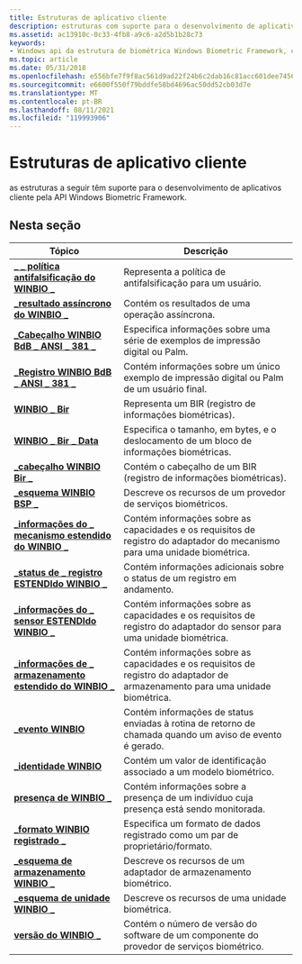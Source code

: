 ```yaml
---
title: Estruturas de aplicativo cliente
description: estruturas com suporte para o desenvolvimento de aplicativos cliente pela API Windows Biometric Framework.
ms.assetid: ac13910c-0c33-4fb8-a9c6-a2d5b1b28c73
keywords:
- Windows api da estrutura de biométrica Windows Biometric Framework, estruturas de aplicativo cliente
ms.topic: article
ms.date: 05/31/2018
ms.openlocfilehash: e556bfe7f9f8ac561d9ad22f24b6c2dab16c81acc601dee7456a942cf38deae9
ms.sourcegitcommit: e6600f550f79bddfe58bd4696ac50dd52cb03d7e
ms.translationtype: MT
ms.contentlocale: pt-BR
ms.lasthandoff: 08/11/2021
ms.locfileid: "119993906"
---
```

# <a name="client-application-structures"></a>Estruturas de aplicativo cliente

as estruturas a seguir têm suporte para o desenvolvimento de aplicativos cliente pela API Windows Biometric Framework.

## <a name="in-this-section"></a>Nesta seção



| Tópico                                                                                        | Descrição                                                                                                                     |
|----------------------------------------------------------------------------------------------|---------------------------------------------------------------------------------------------------------------------------------|
| [**\_ \_ política antifalsificação do WINBIO \_**](winbio-anti-spoof-policy.md)<br/>                   | Representa a política de antifalsificação para um usuário.<br/>                                                                       |
| [**\_resultado assíncrono do WINBIO \_**](/windows/desktop/api/Winbio/ns-winbio-winbio_async_result)<br/>                              | Contém os resultados de uma operação assíncrona.<br/>                                                                   |
| [**\_Cabeçalho WINBIO BdB \_ ANSI \_ 381 \_**](winbio-bdb-ansi-381-header.md)<br/>              | Especifica informações sobre uma série de exemplos de impressão digital ou Palm.<br/>                                                 |
| [**\_Registro WINBIO BdB \_ ANSI \_ 381 \_**](winbio-bdb-ansi-381-record.md)<br/>              | Contém informações sobre um único exemplo de impressão digital ou Palm de um usuário final.<br/>                                     |
| [**WINBIO \_ Bir**](winbio-bir.md)<br/>                                                 | Representa um BIR (registro de informações biométricas).<br/>                                                                     |
| [**WINBIO \_ Bir \_ Data**](winbio-bir-data.md)<br/>                                      | Especifica o tamanho, em bytes, e o deslocamento de um bloco de informações biométricas.<br/>                                    |
| [**\_cabeçalho WINBIO Bir \_**](winbio-bir-header.md)<br/>                                  | Contém o cabeçalho de um BIR (registro de informações biométricas).<br/>                                                         |
| [**\_esquema WINBIO BSP \_**](winbio-bsp-schema.md)<br/>                                  | Descreve os recursos de um provedor de serviços biométricos.<br/>                                                          |
| [**\_informações do \_ mecanismo estendido do WINBIO \_**](winbio-extended-engine-info.md)<br/>             | Contém informações sobre as capacidades e os requisitos de registro do adaptador do mecanismo para uma unidade biométrica.<br/>  |
| [**\_status de \_ registro ESTENDIdo WINBIO \_**](winbio-extended-enrollment-status.md)<br/> | Contém informações adicionais sobre o status de um registro em andamento.<br/>                               |
| [**\_informações do \_ sensor ESTENDIdo WINBIO \_**](winbio-extended-sensor-info.md)<br/>             | Contém informações sobre as capacidades e os requisitos de registro do adaptador do sensor para uma unidade biométrica.<br/>  |
| [**\_informações de \_ armazenamento estendido do WINBIO \_**](winbio-extended-storage-info.md)<br/>           | Contém informações sobre as capacidades e os requisitos de registro do adaptador de armazenamento para uma unidade biométrica.<br/> |
| [**\_evento WINBIO**](winbio-event.md)<br/>                                             | Contém informações de status enviadas à rotina de retorno de chamada quando um aviso de evento é gerado.<br/>                             |
| [**\_identidade WINBIO**](winbio-identity.md)<br/>                                       | Contém um valor de identificação associado a um modelo biométrico.<br/>                                                  |
| [**presença de WINBIO \_**](winbio-presence.md)<br/>                                       | Contém informações sobre a presença de um indivíduo cuja presença está sendo monitorada.<br/>                          |
| [**\_formato WINBIO registrado \_**](winbio-registered-format.md)<br/>                    | Especifica um formato de dados registrado como um par de proprietário/formato.<br/>                                                          |
| [**\_esquema de armazenamento WINBIO \_**](winbio-storage-schema.md)<br/>                          | Descreve os recursos de um adaptador de armazenamento biométrico.<br/>                                                           |
| [**\_esquema de unidade WINBIO \_**](winbio-unit-schema.md)<br/>                                | Descreve os recursos de uma unidade biométrica.<br/>                                                                      |
| [**versão do WINBIO \_**](winbio-version.md)<br/>                                         | Contém o número de versão do software de um componente do provedor de serviços biométrico.<br/>                                      |



 

 

 






